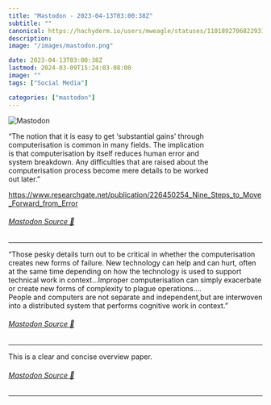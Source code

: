 ```yaml
---
title: "Mastodon - 2023-04-13T03:00:38Z"
subtitle: ""
canonical: https://hachyderm.io/users/mweagle/statuses/110189270682293136
description:
image: "/images/mastodon.png"

date: 2023-04-13T03:00:38Z
lastmod: 2024-03-09T15:24:03-08:00
image: ""
tags: ["Social Media"]

categories: ["mastodon"]
---
```

![Mastodon](/images/mastodon.png)

<p>“The notion that it is easy to get ‘substantial gains’ through<br />computerisation is common in many fields. The implication<br />is that computerisation by itself reduces human error and<br />system breakdown. Any difficulties that are raised about the<br />computerisation process become mere details to be worked<br />out later.”</p><p><a href="https://www.researchgate.net/publication/226450254_Nine_Steps_to_Move_Forward_from_Error" target="_blank" rel="nofollow noopener noreferrer" translate="no"><span class="invisible">https://www.</span><span class="ellipsis">researchgate.net/publication/2</span><span class="invisible">26450254_Nine_Steps_to_Move_Forward_from_Error</span></a></p>


###### [Mastodon Source 🐘](https://hachyderm.io/@mweagle/110189270682293136)

___

<p>“Those pesky details turn out to be critical in whether the computerisation creates new forms of failure. New technology can help and can hurt, often at the same time depending on how the technology is used to support technical work in context…Improper computerisation can simply exacerbate or create new forms of complexity to plague operations….<br />People and computers are not separate and independent,but are interwoven into a distributed system that performs cognitive work in context.”</p>


###### [Mastodon Source 🐘](https://hachyderm.io/@mweagle/110189290574281909)

___

<p>This is a clear and concise overview paper.</p>


###### [Mastodon Source 🐘](https://hachyderm.io/@mweagle/110189300549113702)

___
